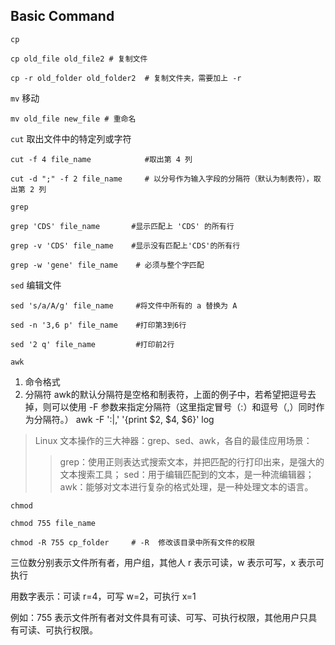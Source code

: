 ## Basic Command

`cp`

    cp old_file old_file2 # 复制文件
   
    cp -r old_folder old_folder2  # 复制文件夹，需要加上 -r

`mv` 移动

    mv old_file new_file # 重命名

`cut` 取出文件中的特定列或字符

    cut -f 4 file_name            #取出第 4 列
    
    cut -d ";" -f 2 file_name     # 以分号作为输入字段的分隔符（默认为制表符），取出第 2 列

`grep`

    grep 'CDS' file_name       #显示匹配上 'CDS' 的所有行
    
    grep -v 'CDS' file_name    #显示没有匹配上'CDS'的所有行
    
    grep -w 'gene' file_name    # 必须与整个字匹配

`sed` 编辑文件

    sed 's/a/A/g' file_name     #将文件中所有的 a 替换为 A
    
    sed -n '3,6 p' file_name    #打印第3到6行
    
    sed '2 q' file_name         #打印前2行

`awk`
1. 命令格式
2. 分隔符
awk的默认分隔符是空格和制表符，上面的例子中，若希望把逗号去掉，则可以使用 -F 参数来指定分隔符（这里指定冒号（:）和逗号（,）同时作为分隔符。）
    awk -F ':|,' '{print $2, $4, $6}' log



>Linux 文本操作的三大神器：grep、sed、awk，各自的最佳应用场景：
>>grep：使用正则表达式搜索文本，并把匹配的行打印出来，是强大的文本搜索工具；
>>sed：用于编辑匹配到的文本，是一种流编辑器；
>>awk：能够对文本进行复杂的格式处理，是一种处理文本的语言。


`chmod`

    chmod 755 file_name
    
    chmod -R 755 cp_folder     # -R  修改该目录中所有文件的权限

三位数分别表示文件所有者，用户组，其他人
r 表示可读，w 表示可写，x 表示可执行

用数字表示：可读 r=4，可写 w=2，可执行 x=1

例如：755 表示文件所有者对文件具有可读、可写、可执行权限，其他用户只具有可读、可执行权限。
